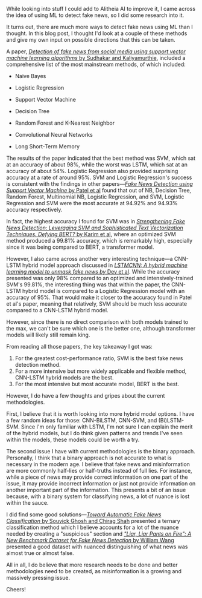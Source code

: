 While looking into stuff I could add to Alitheia AI to improve it, I came across the idea of using ML to detect fake news, so I did some research into it. 

It turns out, there are much more ways to detect fake news using ML than I thought. In this blog post, I thought I'd look at a couple of these methods and give my own input on possible directions that this can be taken.

A paper, [*Detection of fake news from social media using support vector machine learning algorithms* by Sudhakar and Kaliyamurthie](https://www.sciencedirect.com/science/article/pii/S2665917424000047), included a comprehensive list of the most mainstream methods, of which included:

- Naive Bayes

- Logistic Regression

- Support Vector Machine

- Decision Tree

- Random Forest and K-Nearest Neighbor

- Convolutional Neural Networks

- Long Short-Term Memory

The results of the paper indicated that the best method was SVM, which sat at an accuracy of about 98%, while the worst was LSTM, which sat at an accuracy of about 54%. Logistic Regression also provided surprising accuracy at a rate of around 95%. SVM and Logistic Regression's success is consistent with the findings in other papers—[*Fake News Detection using Support Vector Machine* by Patel et al](https://www.scitepress.org/PublishedPapers/2021/105620/105620.pdf) found that out of NB, Decision Tree, Random Forest, Multinomial NB, Logistic Regression, and SVM, Logistic Regression and SVM were the most accurate at 94.92% and 94.93% accuracy respectively.

In fact, the highest accuracy I found for SVM was in [*Strengthening Fake News Detection: Leveraging SVM and Sophisticated Text Vectorization Techniques. Defying BERT?* by Karim et al](https://arxiv.org/html/2411.12703v1), where an optimized SVM method produced a 99.81% accuracy, which is remarkably high, especially since it was being compared to BERT, a transformer model.

However, I also came across another very interesting technique—a CNN-LSTM hybrid model approach discussed in [*LSTMCNN: A hybrid machine learning model to unmask fake news by* Dev et al](https://www.sciencedirect.com/science/article/pii/S2405844024012751). While the accuracy presented was only 98% compared to an optimized and intensively-trained SVM's 99.81%, the interesting thing was that within the paper, the CNN-LSTM hybrid model is compared to a Logistic Regression model with an accuracy of 95%. That would make it closer to the accuracy found in Patel et al's paper, meaning that relatively, SVM should be much less accurate compared to a CNN-LSTM hybrid model.

However, since there is no direct comparison with both models trained to the max, we can't be sure which one is the better one, although transformer models will likely still remain king.

From reading all those papers, the key takeaway I got was:

1. For the greatest cost-performance ratio, SVM is the best fake news detection method.
2. For a more intensive but more widely applicable and flexible method, CNN-LSTM hybrid models are the best.
3. For the most intensive but most accurate model, BERT is the best.

However, I do have a few thoughts and gripes about the current methodologies.

First, I believe that it is worth looking into more hybrid model options. I have a few random ideas for those: CNN-BiLSTM, CNN-SVM, and (Bi)LSTM-SVM. Since I'm only familiar with LSTM, I'm not sure I can explain the merit of the hybrid models, but I do think given patterns and trends I've seen within the models, these models could be worth a try. 

The second issue I have with current methodologies is the binary approach. Personally, I think that a binary approach is not accurate to what is necessary in the modern age. I believe that fake news and misinformation are more commonly half-lies or half-truths instead of full lies. For instance, while a piece of news may provide correct information on one part of the issue, it may provide incorrect information or just not provide information on another important part of the information. This presents a bit of an issue because, with a binary system for classifying news, a lot of nuance is lost within the sauce. 

I did find some good solutions—[*Toward Automatic Fake News Classification* by Souvick Ghosh and Chirag Shah](https://scholarspace.manoa.hawaii.edu/server/api/core/bitstreams/2eb9a917-e4dc-4371-bb5a-dd894001bf57/content) presented a ternary classification method which I believe accounts for a lot of the nuance needed by creating a "suspicious" section and [*"Liar, Liar Pants on Fire": A New Benchmark Dataset for Fake News Detection* by William Wang](https://www.kaggle.com/datasets/doanquanvietnamca/liar-dataset) presented a good dataset with nuanced distinguishing of what news was almost true or almost false. 

All in all, I do believe that more research needs to be done and better methodologies need to be created, as misinformation is a growing and massively pressing issue.

Cheers!